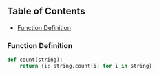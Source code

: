 ## Table of Contents
- [Function Definition](#function-definition)

### Function Definition
```python
def count(string):
    return {i: string.count(i) for i in string}
```
